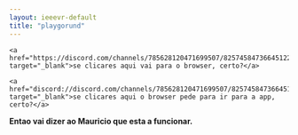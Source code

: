 ```yaml
---
layout: ieeevr-default
title: "playgorund"
---
```




<p>

    <a href="https://discord.com/channels/785628120471699507/825745847366451220" target="_blank">se clicares aqui vai para o browser, certo?</a>
    
</p>

<p>

    <a href="discord://discord.com/channels/785628120471699507/825745847366451220" target="_blank">se clicares aqui o browser pede para ir para a app, certo?</a>
    
</p>

<p><strong>Entao vai dizer ao Mauricio que esta a funcionar.</strong></p>

